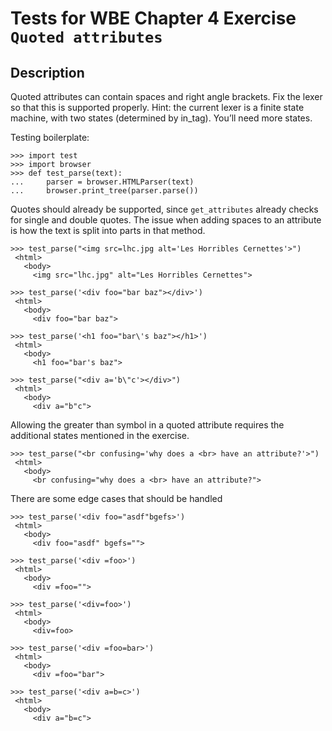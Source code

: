 Tests for WBE Chapter 4 Exercise `Quoted attributes`
====================================================

Description
------------

Quoted attributes can contain spaces and right angle brackets. 
Fix the lexer so that this is supported properly.
Hint: the current lexer is a finite state machine, with two states 
  (determined by in_tag). You’ll need more states.

Testing boilerplate:

    >>> import test
    >>> import browser
    >>> def test_parse(text):
    ...     parser = browser.HTMLParser(text)
    ...     browser.print_tree(parser.parse())

Quotes should already be supported, since `get_attributes` already checks for
  single and double quotes.
The issue when adding spaces to an attribute is how the text is split into 
  parts in that method.

    >>> test_parse("<img src=lhc.jpg alt='Les Horribles Cernettes'>")
     <html>
       <body>
         <img src="lhc.jpg" alt="Les Horribles Cernettes">

    >>> test_parse('<div foo="bar baz"></div>')
     <html>
       <body>
         <div foo="bar baz">

    >>> test_parse('<h1 foo="bar\'s baz"></h1>')
     <html>
       <body>
         <h1 foo="bar's baz">

    >>> test_parse("<div a='b\"c'></div>")
     <html>
       <body>
         <div a="b"c">


Allowing the greater than symbol in a quoted attribute requires the additional 
  states mentioned in the exercise.

    >>> test_parse("<br confusing='why does a <br> have an attribute?'>")
     <html>
       <body>
         <br confusing="why does a <br> have an attribute?">

There are some edge cases that should be handled

    >>> test_parse('<div foo="asdf"bgefs>')
     <html>
       <body>
         <div foo="asdf" bgefs="">

    >>> test_parse('<div =foo>')
     <html>
       <body>
         <div =foo="">

    >>> test_parse('<div=foo>')
     <html>
       <body>
         <div=foo>

    >>> test_parse('<div =foo=bar>')
     <html>
       <body>
         <div =foo="bar">

    >>> test_parse('<div a=b=c>')
     <html>
       <body>
         <div a="b=c">
